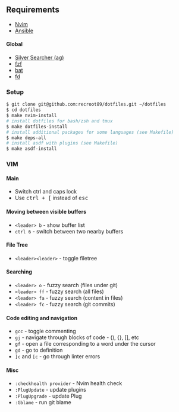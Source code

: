 ## Requirements

* [Nvim](https://github.com/neovim/neovim/wiki/Installing-Neovim)
* [Ansible](https://docs.ansible.com/ansible/latest/installation_guide/intro_installation.html)

#### Global

* [Silver Searcher (ag)](https://github.com/ggreer/the_silver_searcher)
* [fzf](https://github.com/junegunn/fzf)
* [bat](https://github.com/sharkdp/bat)
* [fd](https://github.com/sharkdp/fd)

### Setup

```sh
$ git clone git@github.com:recroot89/dotfiles.git ~/dotfiles
$ cd dotfiles
$ make nvim-install
# install dotfiles for bash/zsh and tmux
$ make dotfiles-install
# install additional packages for some languages (see Makefile)
$ make deps-all
# install asdf with plugins (see Makefile)
$ make asdf-install
```

### VIM

#### Main

* Switch ctrl and caps lock
* Use <kbd>ctrl + [</kbd> instead of <kbd>esc</kdb>

#### Moving between visible buffers

* `<leader> b` - show buffer list
* `ctrl 6` - switch between two nearby buffers

#### File Tree

* `<leader><leader>` - toggle filetree

#### Searching

* `<leader> o` - fuzzy search (files under git)
* `<leader> ff` - fuzzy search (all files)
* `<leader> fa` - fuzzy search (content in files)
* `<leader> fc` - fuzzy search (git commits)

#### Code editing and navigation

* `gcc` - toggle commenting
* `gj` - navigate through blocks of code - (), {}, [], etс
* `gf` - open a file corresponding to a word under the cursor
* `gd` - go to definition
* `]с` and `[с` - go through linter errors


#### Misc

* `:checkhealth provider` - Nvim health check
* `:PlugUpdate` - update plugins
* `:PlugUpgrade` - update Plug
* `:Gblame` - run git blame
